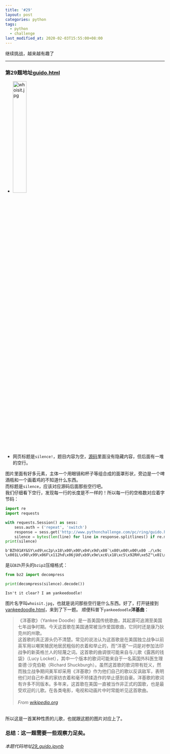 ```yaml
---
title: '#29'
layout: post
categories: python
tags:
  - python
  - challenge
last_modified_at: 2020-02-03T15:55:00+08:00
---
```


继续挑战，越来越有趣了

---
### 第29题地址[guido.html](http://www.pythonchallenge.com/pc/ring/guido.html)
* <img src="http://repeat:switch@www.pythonchallenge.com/pc/ring/whoisit.jpg" alt="whoisit.jpg" width="30%" height="30%">
* 网页标题是`silence!`，题目内容为空，[源码](view-source:http://www.pythonchallenge.com/pc/ring/guido.html)里面没有隐藏内容，但后面有一堆的空行。

图片里面有好多元素，主体一个用眼镜和杯子等组合成的面罩形状，旁边是一个啤酒瓶和一个画着鸡的不知道什么东西。<br>
而标题是`silence`，应该对应源码后面那些空行吧。<br>
我们仔细看下空行，发现每一行的长度是不一样的！所以每一行的空格数对应着字节码：


```python
import re
import requests

with requests.Session() as sess:
    sess.auth = ('repeat', 'switch')
    response = sess.get('http://www.pythonchallenge.com/pc/ring/guido.html').text
    silence = bytes(len(line) for line in response.splitlines() if re.match(r'^( )*$', line))
print(silence)
```

    b'BZh91AY&SY\xd9\xc2p\x18\x00\x00\x04\x9d\x80`\x80\x00\x00\x80 ./\x9c  \x001L\x98\x99\x06F\x112hd\x06jUd\xb9\x9e\xc6\x18\xc5\x92RH\xe5Z"\x01\xba\xa7\x80\x7f\x8b\xb9"\x9c(Hl\xe18\x0c\x00'


是以`BZh`开头的`bzip2`压缩格式：


```python
from bz2 import decompress

print(decompress(silence).decode())
```

    Isn't it clear? I am yankeedoodle!


图片名字叫`whoisit.jpg`，也就是说问那些空行是什么东西。好了，打开链接到[yankeedoodle.html](http://www.pythonchallenge.com/pc/ring/yankeedoodle.html)，来到了下一题。
顺便科普下`yankeedoodle`**洋基曲**：
> 《洋基歌》（Yankee Doodle）是一首美国传统歌曲，其起源可追溯至美国七年战争时期。今天这首歌在美国通常被当作爱国歌曲，它同时还是康乃狄克州的州歌。<br>
> 这首歌的真正源头仍不清楚。常见的说法认为这首歌是在美国独立战争以前英军用以嘲笑殖民地居民粗俗的衣着和举止的，而“洋基”一词是对参加法印战争的新英格兰人的轻蔑之词。这首歌的曲调很可能来自与儿歌《露茜的钱袋》（Lucy Locket），其中一个版本的歌词可能来自于一名英国外科医生理查德·沙克伯勒（Richard Shuckburgh）。虽然这首歌的歌词带有贬义，然而独立战争期间美军却采用《洋基歌》作为他们自己的歌以反讽敌军，表明他们对自己朴素的家纺衣着和毫不矫揉造作的举止感到自豪。洋基歌的歌词有许多不同版本。多年来，这首歌在美国一直被当作非正式的国歌，也是最受欢迎的儿歌。在各类电影，电视和动画片中时常能听见这首歌曲。
> ###### From [wikipedia.org](https://zh.wikipedia.org/wiki/%E6%B4%8B%E5%9F%BA%E6%AD%8C)

所以这是一首某种性质的儿歌，也就跟这题的图片对应上了。

### 总结：这一题需要一些观察力足矣。
###### 本题代码地址[29_guido.ipynb](https://github.com/StevenPZChan/pythonchallenge/blob/notebook/nbfiles/29_guido.ipynb)

